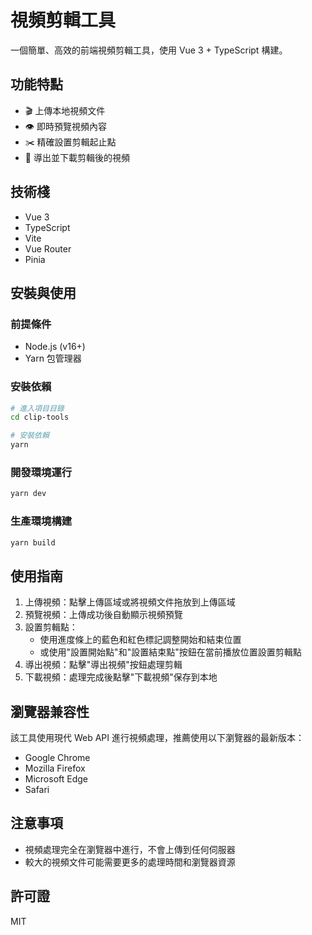 # 視頻剪輯工具

一個簡單、高效的前端視頻剪輯工具，使用 Vue 3 + TypeScript 構建。

## 功能特點

- 🎬 上傳本地視頻文件
- 👁️ 即時預覽視頻內容
- ✂️ 精確設置剪輯起止點
- 💾 導出並下載剪輯後的視頻

## 技術棧

- Vue 3
- TypeScript
- Vite
- Vue Router
- Pinia

## 安裝與使用

### 前提條件

- Node.js (v16+)
- Yarn 包管理器

### 安裝依賴

```bash
# 進入項目目錄
cd clip-tools

# 安裝依賴
yarn
```

### 開發環境運行

```bash
yarn dev
```

### 生產環境構建

```bash
yarn build
```

## 使用指南

1. 上傳視頻：點擊上傳區域或將視頻文件拖放到上傳區域
2. 預覽視頻：上傳成功後自動顯示視頻預覽
3. 設置剪輯點：
   - 使用進度條上的藍色和紅色標記調整開始和結束位置
   - 或使用"設置開始點"和"設置結束點"按鈕在當前播放位置設置剪輯點
4. 導出視頻：點擊"導出視頻"按鈕處理剪輯
5. 下載視頻：處理完成後點擊"下載視頻"保存到本地

## 瀏覽器兼容性

該工具使用現代 Web API 進行視頻處理，推薦使用以下瀏覽器的最新版本：

- Google Chrome
- Mozilla Firefox
- Microsoft Edge
- Safari

## 注意事項

- 視頻處理完全在瀏覽器中進行，不會上傳到任何伺服器
- 較大的視頻文件可能需要更多的處理時間和瀏覽器資源

## 許可證

MIT
